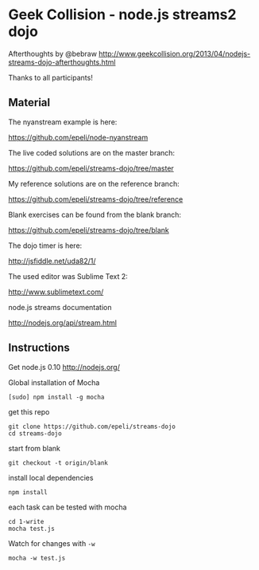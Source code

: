 # Geek Collision - node.js streams2 dojo

Afterthoughts by @bebraw http://www.geekcollision.org/2013/04/nodejs-streams-dojo-afterthoughts.html

Thanks to all participants!

## Material

The nyanstream example is here:

https://github.com/epeli/node-nyanstream

The live coded solutions are on the master branch:

https://github.com/epeli/streams-dojo/tree/master

My reference solutions are on the reference branch:

https://github.com/epeli/streams-dojo/tree/reference

Blank exercises can be found from the blank branch:

https://github.com/epeli/streams-dojo/tree/blank

The dojo timer is here:

http://jsfiddle.net/uda82/1/

The used editor was Sublime Text 2:

http://www.sublimetext.com/

node.js streams documentation

http://nodejs.org/api/stream.html

## Instructions

Get node.js 0.10 http://nodejs.org/

Global installation of Mocha

    [sudo] npm install -g mocha

get this repo

    git clone https://github.com/epeli/streams-dojo
    cd streams-dojo

start from blank

    git checkout -t origin/blank

install local dependencies

    npm install

each task can be tested with mocha

    cd 1-write
    mocha test.js

Watch for changes with `-w`

    mocha -w test.js

